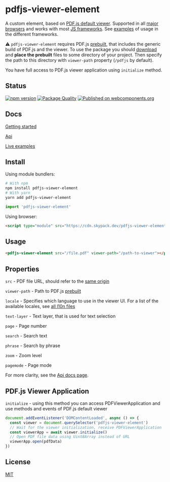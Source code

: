 # pdfjs-viewer-element

A custom element, based on [PDF.js default viewer](https://mozilla.github.io/pdf.js/web/viewer.html). Supported in all [major browsers](https://caniuse.com/custom-elementsv1) and works with most [JS frameworks](https://custom-elements-everywhere.com/). See [examples](https://alekswebnet.github.io/pdfjs-viewer-element/#demo) of usage in the different frameworks.

⚠️ `pdfjs-viewer-element` requires PDF.js [prebuilt](http://mozilla.github.io/pdf.js/getting_started/), that includes the generic build of PDF.js and the viewer. To use the package you should [download](http://mozilla.github.io/pdf.js/getting_started/) and **place the prebuilt** files to some directory of your project. Then specify the path to this directory with `viewer-path` property (`/pdfjs` by default).

You have full access to PDF.js viewer application using `initialize` method. 

## Status

[![npm version](https://img.shields.io/npm/v/pdfjs-viewer-element?logo=npm&logoColor=fff)](https://www.npmjs.com/package/pdfjs-viewer-element)
[![Package Quality](https://packagequality.com/shield/pdfjs-viewer-element.svg)](https://packagequality.com/#?package=pdfjs-viewer-element)
[![Published on webcomponents.org](https://img.shields.io/badge/webcomponents.org-published-blue.svg)](https://www.webcomponents.org/element/pdfjs-viewer-element)

## Docs

[Getting started](https://alekswebnet.github.io/pdfjs-viewer-element/)

[Api](https://alekswebnet.github.io/pdfjs-viewer-element/#api)

[Live examples](https://alekswebnet.github.io/pdfjs-viewer-element/#demo)

## Install

Using module bundlers:

```bash
# With npm
npm install pdfjs-viewer-element
# With yarn
yarn add pdfjs-viewer-element
```

```javascript
import 'pdfjs-viewer-element'
```

Using browser:

```html
<script type="module" src="https://cdn.skypack.dev/pdfjs-viewer-element"></script>
```

## Usage

```html
<pdfjs-viewer-element src="/file.pdf" viewer-path="/path-to-viewer"></pdfjs-viewer-element>
```

## Properties

`src` - PDF file URL, should refer to the [same origin](https://github.com/mozilla/pdf.js/wiki/Frequently-Asked-Questions#can-i-load-a-pdf-from-another-server-cross-domain-request) 

`viewer-path` - Path to PDF.js [prebuilt](http://mozilla.github.io/pdf.js/getting_started/)

`locale` -  Specifies which language to use in the viewer UI. For a list of the available locales, see [all l10n files](https://github.com/mozilla/pdf.js/tree/master/l10n)

`text-layer` - Text layer, that is used for text selection

`page` - Page number

`search` - Search text

`phrase` - Search by phrase

`zoom` - Zoom level

`pagemode` - Page mode

For more clarity, see the [Api docs page](https://alekswebnet.github.io/pdfjs-viewer-element/#api).

## PDF.js Viewer Application

`initialize` - using this method you can access PDFViewerApplication and use methods and events of PDF.js default viewer

```javascript
document.addEventListener('DOMContentLoaded', async () => {
  const viewer = document.querySelector('pdfjs-viewer-element')
  // Wait for the viewer initialization, receive PDFViewerApplication
  const viewerApp = await viewer.initialize()
  // Open PDF file data using Uint8Array instead of URL
  viewerApp.open(pdfData)
})
```

## License
[MIT](http://opensource.org/licenses/MIT)
